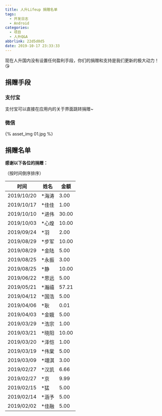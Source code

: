 ```yaml
---
title: 人升Lifeup 捐赠名单
tags:
  - 开发日志
  - Android
categories:
  - 项目
  - 人升Q&A
abbrlink: 22d5d0d5
date: 2019-10-17 23:33:33
---
```


现在人升国内没有设置任何盈利手段，你们的捐赠和支持是我们更新的极大动力！😘

## 捐赠手段

### 支付宝

支付宝可以直接在应用内的关于界面跳转捐赠~

### 微信

 {% asset_img 01.jpg %}



## 捐赠名单

**感谢以下各位的捐赠：**

（按时间倒序排序）

| 时间       | 姓名  | 金额  |
| ---------- | ----- | ----- |
| 2019/10/20 | *海涛 | 3.00  |
| 2019/10/17 | *佳佳 | 1.00  |
| 2019/10/10 | *进伟 | 30.00 |
| 2019/10/03 | *心煌 | 10.00 |
| 2019/09/24 | *羽   | 2.00  |
| 2019/08/29 | *步军 | 10.00 |
| 2019/08/29 | *金陆 | 5.00  |
| 2019/08/25 | *永振 | 3.00  |
| 2019/08/25 | *静   | 10.00 |
| 2019/06/22 | *思远 | 5.00  |
| 2019/05/21 | *瀚禧 | 57.21 |
| 2019/04/12 | *国浩 | 5.00  |
| 2019/04/06 | *耿   | 0.01  |
| 2019/04/03 | *金娥 | 5.00  |
| 2019/03/29 | *浩宗 | 1.00  |
| 2019/03/21 | *晓阳 | 10.00 |
| 2019/03/20 | *泽恺 | 1.00  |
| 2019/03/19 | *伟棠 | 5.00  |
| 2019/03/09 | *翊淇 | 3.00  |
| 2019/02/27 | *汉凯 | 6.66  |
| 2019/02/27 | *京   | 9.99  |
| 2019/02/15 | *猛   | 5.00  |
| 2019/02/14 | *涵予 | 5.00  |
| 2019/02/02 | *佳融 | 5.00  |

